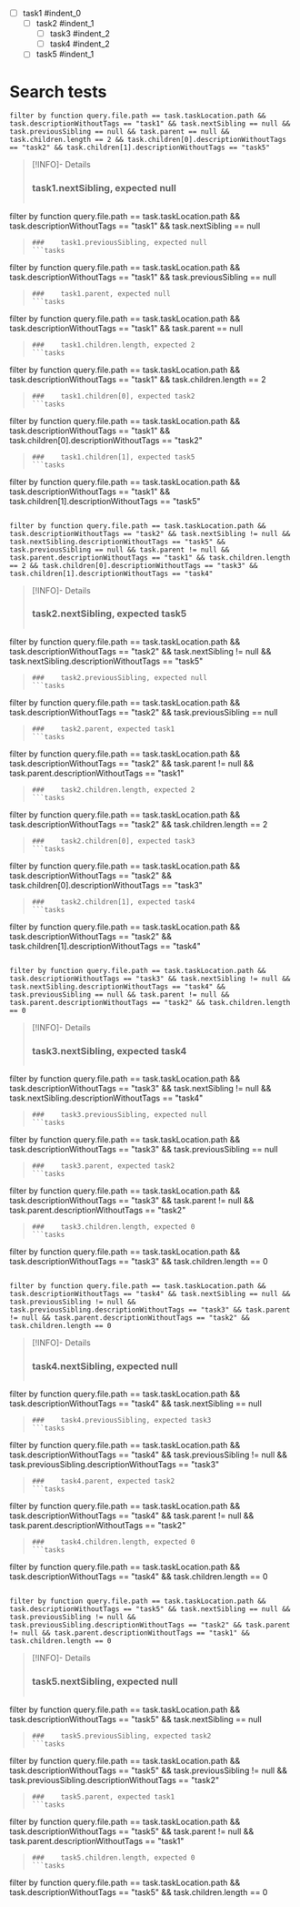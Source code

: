 - [ ] task1 #indent_0
    - [ ] task2 #indent_1
        - [ ] task3 #indent_2
        - [ ] task4 #indent_2
    - [ ] task5 #indent_1
# Search tests
```tasks
filter by function query.file.path == task.taskLocation.path && task.descriptionWithoutTags == "task1" && task.nextSibling == null && task.previousSibling == null && task.parent == null && task.children.length == 2 && task.children[0].descriptionWithoutTags == "task2" && task.children[1].descriptionWithoutTags == "task5"
```
> [!INFO]- Details
> ###    task1.nextSibling, expected null
> ```tasks
filter by function query.file.path == task.taskLocation.path && task.descriptionWithoutTags == "task1" && task.nextSibling == null
> ```
> ###    task1.previousSibling, expected null
> ```tasks
filter by function query.file.path == task.taskLocation.path && task.descriptionWithoutTags == "task1" && task.previousSibling == null
> ```
> ###    task1.parent, expected null
> ```tasks
filter by function query.file.path == task.taskLocation.path && task.descriptionWithoutTags == "task1" && task.parent == null
> ```
> ###    task1.children.length, expected 2
> ```tasks
filter by function query.file.path == task.taskLocation.path && task.descriptionWithoutTags == "task1" && task.children.length == 2
> ```
> ###    task1.children[0], expected task2
> ```tasks
filter by function query.file.path == task.taskLocation.path && task.descriptionWithoutTags == "task1" && task.children[0].descriptionWithoutTags == "task2"
> ```
> ###    task1.children[1], expected task5
> ```tasks
filter by function query.file.path == task.taskLocation.path && task.descriptionWithoutTags == "task1" && task.children[1].descriptionWithoutTags == "task5"
> ```
```tasks
filter by function query.file.path == task.taskLocation.path && task.descriptionWithoutTags == "task2" && task.nextSibling != null && task.nextSibling.descriptionWithoutTags == "task5" && task.previousSibling == null && task.parent != null && task.parent.descriptionWithoutTags == "task1" && task.children.length == 2 && task.children[0].descriptionWithoutTags == "task3" && task.children[1].descriptionWithoutTags == "task4"
```
> [!INFO]- Details
> ###    task2.nextSibling, expected task5
> ```tasks
filter by function query.file.path == task.taskLocation.path && task.descriptionWithoutTags == "task2" && task.nextSibling != null && task.nextSibling.descriptionWithoutTags == "task5"
> ```
> ###    task2.previousSibling, expected null
> ```tasks
filter by function query.file.path == task.taskLocation.path && task.descriptionWithoutTags == "task2" && task.previousSibling == null
> ```
> ###    task2.parent, expected task1
> ```tasks
filter by function query.file.path == task.taskLocation.path && task.descriptionWithoutTags == "task2" && task.parent != null && task.parent.descriptionWithoutTags == "task1"
> ```
> ###    task2.children.length, expected 2
> ```tasks
filter by function query.file.path == task.taskLocation.path && task.descriptionWithoutTags == "task2" && task.children.length == 2
> ```
> ###    task2.children[0], expected task3
> ```tasks
filter by function query.file.path == task.taskLocation.path && task.descriptionWithoutTags == "task2" && task.children[0].descriptionWithoutTags == "task3"
> ```
> ###    task2.children[1], expected task4
> ```tasks
filter by function query.file.path == task.taskLocation.path && task.descriptionWithoutTags == "task2" && task.children[1].descriptionWithoutTags == "task4"
> ```
```tasks
filter by function query.file.path == task.taskLocation.path && task.descriptionWithoutTags == "task3" && task.nextSibling != null && task.nextSibling.descriptionWithoutTags == "task4" && task.previousSibling == null && task.parent != null && task.parent.descriptionWithoutTags == "task2" && task.children.length == 0
```
> [!INFO]- Details
> ###    task3.nextSibling, expected task4
> ```tasks
filter by function query.file.path == task.taskLocation.path && task.descriptionWithoutTags == "task3" && task.nextSibling != null && task.nextSibling.descriptionWithoutTags == "task4"
> ```
> ###    task3.previousSibling, expected null
> ```tasks
filter by function query.file.path == task.taskLocation.path && task.descriptionWithoutTags == "task3" && task.previousSibling == null
> ```
> ###    task3.parent, expected task2
> ```tasks
filter by function query.file.path == task.taskLocation.path && task.descriptionWithoutTags == "task3" && task.parent != null && task.parent.descriptionWithoutTags == "task2"
> ```
> ###    task3.children.length, expected 0
> ```tasks
filter by function query.file.path == task.taskLocation.path && task.descriptionWithoutTags == "task3" && task.children.length == 0
> ```
```tasks
filter by function query.file.path == task.taskLocation.path && task.descriptionWithoutTags == "task4" && task.nextSibling == null && task.previousSibling != null && task.previousSibling.descriptionWithoutTags == "task3" && task.parent != null && task.parent.descriptionWithoutTags == "task2" && task.children.length == 0
```
> [!INFO]- Details
> ###    task4.nextSibling, expected null
> ```tasks
filter by function query.file.path == task.taskLocation.path && task.descriptionWithoutTags == "task4" && task.nextSibling == null
> ```
> ###    task4.previousSibling, expected task3
> ```tasks
filter by function query.file.path == task.taskLocation.path && task.descriptionWithoutTags == "task4" && task.previousSibling != null && task.previousSibling.descriptionWithoutTags == "task3"
> ```
> ###    task4.parent, expected task2
> ```tasks
filter by function query.file.path == task.taskLocation.path && task.descriptionWithoutTags == "task4" && task.parent != null && task.parent.descriptionWithoutTags == "task2"
> ```
> ###    task4.children.length, expected 0
> ```tasks
filter by function query.file.path == task.taskLocation.path && task.descriptionWithoutTags == "task4" && task.children.length == 0
> ```
```tasks
filter by function query.file.path == task.taskLocation.path && task.descriptionWithoutTags == "task5" && task.nextSibling == null && task.previousSibling != null && task.previousSibling.descriptionWithoutTags == "task2" && task.parent != null && task.parent.descriptionWithoutTags == "task1" && task.children.length == 0
```
> [!INFO]- Details
> ###    task5.nextSibling, expected null
> ```tasks
filter by function query.file.path == task.taskLocation.path && task.descriptionWithoutTags == "task5" && task.nextSibling == null
> ```
> ###    task5.previousSibling, expected task2
> ```tasks
filter by function query.file.path == task.taskLocation.path && task.descriptionWithoutTags == "task5" && task.previousSibling != null && task.previousSibling.descriptionWithoutTags == "task2"
> ```
> ###    task5.parent, expected task1
> ```tasks
filter by function query.file.path == task.taskLocation.path && task.descriptionWithoutTags == "task5" && task.parent != null && task.parent.descriptionWithoutTags == "task1"
> ```
> ###    task5.children.length, expected 0
> ```tasks
filter by function query.file.path == task.taskLocation.path && task.descriptionWithoutTags == "task5" && task.children.length == 0
> ```
